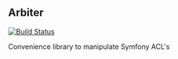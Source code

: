 ## Arbiter
[![Build Status](https://travis-ci.org/dadamssg/Arbiter.svg?branch=master)](https://travis-ci.org/dadamssg/Arbiter)

Convenience library to manipulate Symfony ACL's
